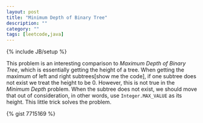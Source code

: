 ```yaml
---
layout: post
title: "Minimum Depth of Binary Tree"
description: ""
category: ""
tags: [leetcode,java]
---
```

{% include JB/setup %}

This problem is an interesting comparison to *Maximum Depth of Binary Tree*,
which is essentially getting the height of a tree. When getting the maximum of
left and right subtrees[show me the code], if one subtree does not exist we
treat the height to be 0. However, this is not true in the *Minimum Depth*
problem. When the subtree does not exist, we should move that out of
consideration, in other words, use `Integer.MAX_VALUE` as its height. This
little trick solves the problem.

{% gist 7715169 %}
